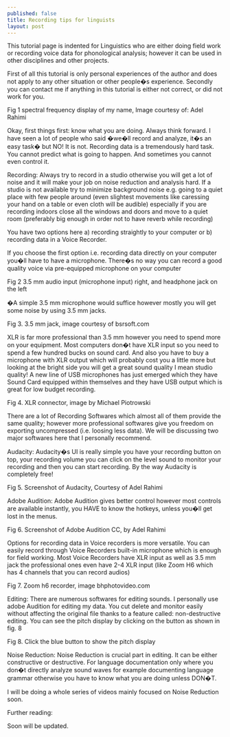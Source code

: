 ```yaml
---
published: false
title: Recording tips for linguists
layout: post
---
```

This tutorial page is indented for Linguistics who are either doing field work or recording voice data for phonological analysis; however it can be used in other disciplines and other projects.

First of all this tutorial is only personal experiences of the author and does not apply to any other situation or other people�s experience. Secondly you can contact me if anything in this tutorial is either not correct, or did not work for you.



Fig 1 spectral frequency display of my name, Image courtesy of: Adel Rahimi

Okay, first things first: know what you are doing. Always think forward. I have seen a lot of people who said �we�ll record and analyze, it�s an easy task� but NO! It is not. Recording data is a tremendously hard task. You cannot predict what is going to happen. And sometimes you cannot even control it.

Recording: Always try to record in a studio otherwise you will get a lot of noise and it will make your job on noise reduction and analysis hard. If a studio is not available try to minimize background noise e.g. going to a quiet place with few people around (even slightest movements like caressing your hand on a table or even cloth will be audible) especially if you are recording indoors close all the windows and doors and move to a quiet room (preferably big enough in order not to have reverb while recording)

You have two options here a) recording straightly to your computer or b) recording data in a Voice Recorder.

If you choose the first option i.e. recording data directly on your computer you�ll have to have a microphone. There�s no way you can record a good quality voice via pre-equipped microphone on your computer



Fig 2 3.5 mm audio input (microphone input) right, and headphone jack on the left

�A simple 3.5 mm microphone would suffice however mostly you will get some noise by using 3.5 mm jacks.



Fig 3. 3.5 mm jack, image courtesy of bsrsoft.com

XLR is far more professional than 3.5 mm however you need to spend more on your equipment. Most computers don�t have XLR input so you need to spend a few hundred bucks on sound card. And also you have to buy a microphone with XLR output which will probably cost you a little more but looking at the bright side you will get a great sound quality I mean studio quality! A new line of USB microphones has just emerged which they have Sound Card equipped within themselves and they have USB output which is great for low budget recording.



Fig 4. XLR connector, image by Michael Piotrowski

There are a lot of Recording Softwares which almost all of them provide the same quality; however more professional softwares give you freedom on exporting uncompressed (i.e. loosing less data). We will be discussing two major softwares here that I personally recommend.

Audacity: Audacity�s UI is really simple you have your recording button on top, your recording volume you can click on the level sound to monitor your recording and then you can start recording. By the way Audacity is completely free!



Fig 5. Screenshot of Audacity, Courtesy of Adel Rahimi

Adobe Audition: Adobe Audition gives better control however most controls are available instantly, you HAVE to know the hotkeys, unless you�ll get lost in the menus.



Fig 6. Screenshot of Adobe Audition CC, by Adel Rahimi

Options for recording data in Voice recorders is more versatile. You can easily record through Voice Recorders built-in microphone which is enough for field working. Most Voice Recorders have XLR input as well as 3.5 mm jack the professional ones even have 2-4 XLR input (like Zoom H6 which has 4 channels that you can record audios)



Fig 7. Zoom h6 recorder, image bhphotovideo.com

Editing: There are numerous softwares for editing sounds. I personally use adobe Audition for editing my data. You cut delete and monitor easily without affecting the original file thanks to a feature called: non-destructive editing. You can see the pitch display by clicking on the button as shown in fig. 8



Fig 8. Click the blue button to show the pitch display

Noise Reduction: Noise Reduction is crucial part in editing. It can be either constructive or destructive. For language documentation only where you don�t directly analyze sound waves for example documenting language grammar otherwise you have to know what you are doing unless DON�T.

I will be doing a whole series of videos mainly focused on Noise Reduction soon.

 

Further reading:

Soon will be updated.
